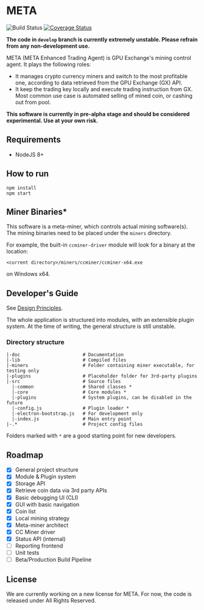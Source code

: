 # META

![Build Status](https://api.travis-ci.org/gpuexchange/meta-agent.svg?branch=develop)
[![Coverage Status](https://coveralls.io/repos/github/gpuexchange/meta-agent/badge.svg)](https://coveralls.io/github/gpuexchange/meta-agent)

**The code in `develop` branch is currently extremely unstable. Please refrain from any non-development use.**

META (META Enhanced Trading Agent) is GPU Exchange's mining control agent. It plays the following roles:

* It manages crypto currency miners and switch to the most profitable one, according to data retrieved from the GPU Exchange (GX) API.
* It keep the trading key locally and execute trading instruction from GX. Most common use case is automated selling of mined coin, or cashing out from pool.

**This software is currently in pre-alpha stage and should be considered experimental. Use at your own risk.**

## Requirements

* NodeJS 8+

## How to run

```
npm install
npm start
```

## Miner Binaries*

This software is a meta-miner, which controls actual mining software(s). The mining binaries need to be placed under the `miners` directory.

For example, the built-in `ccminer-driver` module will look for a binary at the location:

`<current directory>/miners/ccminer/ccminer-x64.exe`

on Windows x64.


## Developer's Guide

See [Design Principles](doc/Design.md).

The whole application is structured into modules, with an extensible plugin system. At the time of writing, the general structure is still unstable.

### Directory structure

```
|-doc                       # Documentation
|-lib                       # Compiled files
|-miners                    # Folder containing miner executable, for testing only
|-plugins                   # Placeholder folder for 3rd-party plugins
|-src                       # Source files
  |-common                  # Shared classes *
  |-core                    # Core modules *
  |-plugins                 # System plugins, can be disabled in the future
  |-config.js               # Plugin loader *
  |-electron-bootstrap.js   # For development only
  |-index.js                # Main entry point
|-.*                        # Project config files
```

Folders marked with `*` are a good starting point for new developers.

## Roadmap

- [x] General project structure
- [x] Module & Plugin system
- [x] Storage API
- [x] Retrieve coin data via 3rd party APIs
- [x] Basic debugging UI (CLI)
- [x] GUI with basic navigation
- [x] Coin list
- [x] Local mining strategy
- [x] Meta-miner architect
- [x] CC Miner driver
- [x] Status API (internal)
- [ ] Reporting frontend
- [ ] Unit tests
- [ ] Beta/Production Build Pipeline

## License

We are currently working on a new license for META. For now, the code is released under All Rights Reserved.
